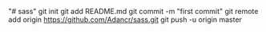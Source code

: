 "# sass"  git init git add README.md git commit -m "first commit" git remote add origin https://github.com/Adancr/sass.git git push -u origin master
